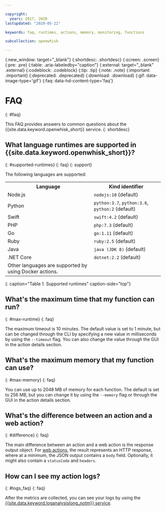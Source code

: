 ```yaml
---

copyright:
  years: 2017, 2020
lastupdated: "2020-05-22"

keywords: faq, runtimes, actions, memory, monitoring, functions

subcollection: openwhisk

---
```


{:new_window: target="_blank"}
{:shortdesc: .shortdesc}
{:screen: .screen}
{:pre: .pre}
{:table: .aria-labeledby="caption"}
{:external: target="_blank" .external}
{:codeblock: .codeblock}
{:tip: .tip}
{:note: .note}
{:important: .important}
{:deprecated: .deprecated}
{:download: .download}
{:gif: data-image-type='gif'}
{:faq: data-hd-content-type='faq'}

# FAQ
{: #faq}

This FAQ provides answers to common questions about the {{site.data.keyword.openwhisk_short}} service.
{: shortdesc}

## What language runtimes are supported in {{site.data.keyword.openwhisk_short}}?
{: #supported-runtimes}
{: faq}
{: support}

The following languages are supported:

<table>
  <tr>
    <th>Language</th>
    <th>Kind identifier</th>
  </tr>
  <tr>
    <td>Node.js</td>
    <td> <code>nodejs:10</code> (default)</td>
  </tr>
  <tr>
    <td>Python</td>
    <td><code>python:3.7</code>, <code>python:3.6</code>, <code>python:2</code> (default)</td>
  </tr>
  <tr>
    <td>Swift</td>
    <td><code>swift:4.2</code> (default)</td>
  </tr>
  <tr>
    <td>PHP</td>
    <td><code>php:7.3</code> (default)</td>
  </tr>
  <tr>
    <td>Go</td>
    <td><code>go:1.11</code> (default)</td>
  </tr>
  <tr>
    <td>Ruby</td>
    <td><code>ruby:2.5</code> (default)</td>
  </tr>
  <tr>
    <td>Java</td>
    <td><code>java (JDK 8)</code> (default)</td>
  </tr>
  <tr>
    <td>.NET Core</td>
    <td><code>dotnet:2.2</code> (default)</td>
  </tr>
  <tr>
    <td>Other languages are supported by using Docker actions.</td>
  </tr>
</table>
{: caption="Table 1. Supported runtimes" caption-side="top"}


## What's the maximum time that my function can run?
{: #max-runtime}
{: faq}

The maximum timeout is 10 minutes. The default value is set to 1 minute, but can be changed through the CLI by specifying a new value in milliseconds by using the `--timeout` flag. You can also change the value through the GUI in the action details section.

## What's the maximum memory that my function can use?
{: #max-memory}
{: faq}

You can use up to 2048 MB of memory for each function. The default is set to 256 MB, but you can change it by using the `--memory` flag or through the GUI in the action details section.

## What's the difference between an action and a web action?
{: #difference}
{: faq}

The main difference between an action and a web action is the response output object. For [web actions](/docs/openwhisk?topic=openwhisk-actions_web), the result represents an HTTP response, where at a minimum, the JSON output contains a `body` field. Optionally, it might also contain a `statusCode` and `headers`.

## How can I see my action logs?
{: #logs_faq}
{: faq}

After the metrics are collected, you can see your logs by using the [{{site.data.keyword.loganalysislong_notm}} service](/docs/openwhisk?topic=openwhisk-logs).


<!-- Added comment -->
